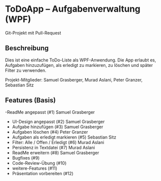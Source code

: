# ToDoApp – Aufgabenverwaltung (WPF)
Git-Projekt mit Pull-Request

## Beschreibung
Dies ist eine einfache ToDo-Liste als WPF-Anwendung. 
Die App erlaubt es, Aufgaben hinzuzufügen, als erledigt zu markieren, zu löschen und später Filter zu verwenden.

Projekt-Mitglieder: Samuel Grasberger, Murad Aslani, Peter Granzer, Sebastian Sitz


## Features (Basis)
-ReadMe angepasst (#1) Samuel Grasberger
- UI-Design angepasst (#2) Samuel Grasberger
- Aufgabe hinzufügen (#3) Samuel Grasberger
- Aufgaben löschen (#4) Peter Granzer 
- Aufgaben als erledigt markieren (#5) Sebastian Sitz
- Filter: Alle / Offen / Erledigt (#6) Murad Aslani
- Persistenz in Textdatei (#7) Murad Aslani
- ReadMe erweitern (#8) Samuel Grasberger
- Bugfixes (#9) 
- Code-Review-Übung (#10)
- weitere-Features (#11)
- Präsentation vorbereiten (#12)

